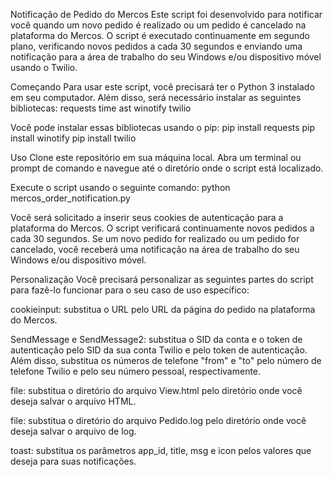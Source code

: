 Notificação de Pedido do Mercos
Este script foi desenvolvido para notificar você quando um novo pedido é realizado ou um pedido é cancelado na plataforma do Mercos. O script é executado continuamente em segundo plano, verificando novos pedidos a cada 30 segundos e enviando uma notificação para a área de trabalho do seu Windows e/ou dispositivo móvel usando o Twilio.

Começando
Para usar este script, você precisará ter o Python 3 instalado em seu computador. Além disso, será necessário instalar as seguintes bibliotecas:
requests
time
ast
winotify
twilio

Você pode instalar essas bibliotecas usando o pip:
pip install requests
pip install winotify
pip install twilio

Uso
Clone este repositório em sua máquina local.
Abra um terminal ou prompt de comando e navegue até o diretório onde o script está localizado.

Execute o script usando o seguinte comando:
python mercos_order_notification.py

Você será solicitado a inserir seus cookies de autenticação para a plataforma do Mercos.
O script verificará continuamente novos pedidos a cada 30 segundos. Se um novo pedido for realizado ou um pedido for cancelado, você receberá uma notificação na área de trabalho do seu Windows e/ou dispositivo móvel.

Personalização
Você precisará personalizar as seguintes partes do script para fazê-lo funcionar para o seu caso de uso específico:

cookieinput: substitua o URL pelo URL da página do pedido na plataforma do Mercos.

SendMessage e SendMessage2: substitua o SID da conta e o token de autenticação pelo SID da sua conta Twilio e pelo token de autenticação. Além disso, substitua os números de telefone "from" e "to" pelo número de telefone Twilio e pelo seu número pessoal, respectivamente.

file: substitua o diretório do arquivo View.html pelo diretório onde você deseja salvar o arquivo HTML.

file: substitua o diretório do arquivo Pedido.log pelo diretório onde você deseja salvar o arquivo de log.

toast: substitua os parâmetros app_id, title, msg e icon pelos valores que deseja para suas notificações.
